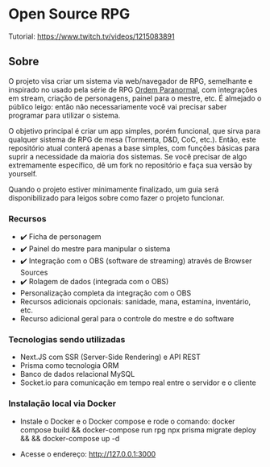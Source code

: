 # Open Source RPG

Tutorial: https://www.twitch.tv/videos/1215083891

## Sobre
O projeto visa criar um sistema via web/navegador de RPG, semelhante e inspirado no usado pela série de RPG [Ordem Paranormal](https://ordemparanormal.com.br/), com integrações em stream, criação de personagens, painel para o mestre, etc. É almejado o público leigo: então não necessariamente você vai precisar saber programar para utilizar o sistema.

O objetivo principal é criar um app simples, porém funcional, que sirva para qualquer sistema de RPG de mesa (Tormenta, D&D, CoC, etc.). Então, este repositório atual conterá apenas a base simples, com funções básicas para suprir a necessidade da maioria dos sistemas. Se você precisar de algo extremamente específico, dê um fork no repositório e faça sua versão by yourself.

Quando o projeto estiver minimamente finalizado, um guia será disponibilizado para leigos sobre como fazer o projeto funcionar.

### Recursos
- ✔️ Ficha de personagem
- ✔️ Painel do mestre para manipular o sistema
- ✔️ Integração com o OBS (software de streaming) através de Browser Sources
- ✔️ Rolagem de dados (integrada com o OBS)
- Personalização completa da integração com o OBS
- Recursos adicionais opcionais: sanidade, mana, estamina, inventário, etc.
- Recurso adicional geral para o controle do mestre e do software

### Tecnologias sendo utilizadas
- Next.JS com SSR (Server-Side Rendering) e API REST
- Prisma como tecnologia ORM
- Banco de dados relacional MySQL
- Socket.io para comunicação em tempo real entre o servidor e o cliente

### Instalação local via Docker
- Instale o Docker e o Docker compose e rode o comando: docker compose build && docker-compose run rpg npx prisma migrate deploy && && docker-compose up -d

- Acesse o endereço: http://127.0.0.1:3000
